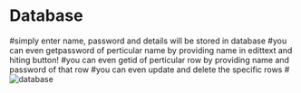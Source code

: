 # Database 

#simply enter name, password and details will be stored in database
#you can even getpassword of perticular name by providing name in edittext and hiting button!
#you can even getid of perticular row by providing name and password of that row
#you can even update and delete the specific rows 
#![database](https://cloud.githubusercontent.com/assets/22947683/21279904/accb8c30-c397-11e6-807b-687adbaea491.PNG)
